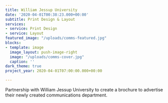```yaml
---
title: William Jessup University
date: '2020-04-01T00:38:23.000+00:00'
subtitle: Print Design & Layout
services:
- service: Print Design
- service: Layout
featured_image: "/uploads/comms-featured.jpg"
blocks:
- template: image
  image_layout: push-image-right
  image: "/uploads/comms-cover.jpg"
  caption: ''
dark_theme: true
project_year: 2020-04-01T07:00:00.000+00:00

---
```

Partnership with William Jessup University to create a brochure to advertise their newly created communications department.
